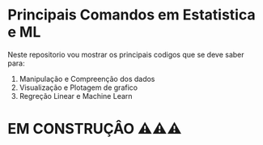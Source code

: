 # Principais Comandos em Estatistica e ML

Neste repositorio vou mostrar os principais codigos que se deve saber para:

1. Manipulação e Compreenção dos dados
2. Visualização e Plotagem de grafico
3. Regreção Linear e Machine Learn




# EM CONSTRUÇÂO ⚠️⚠️⚠️
